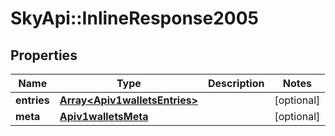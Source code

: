 # SkyApi::InlineResponse2005

## Properties
Name | Type | Description | Notes
------------ | ------------- | ------------- | -------------
**entries** | [**Array&lt;Apiv1walletsEntries&gt;**](Apiv1walletsEntries.md) |  | [optional] 
**meta** | [**Apiv1walletsMeta**](Apiv1walletsMeta.md) |  | [optional] 


